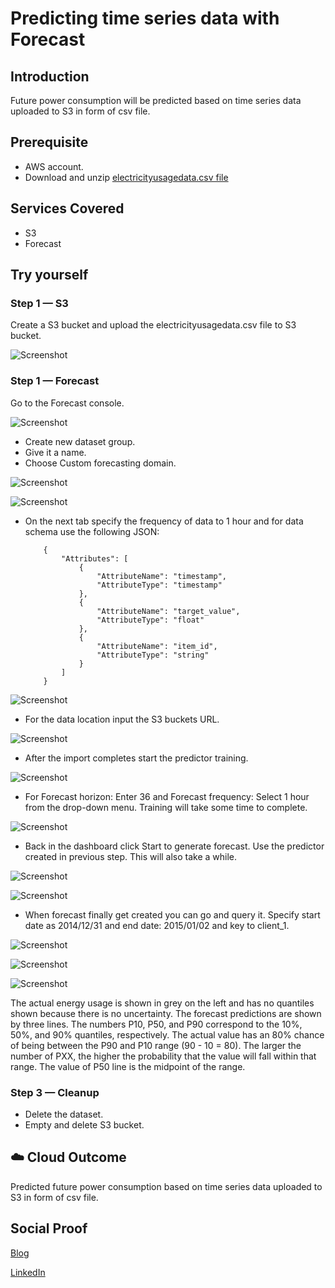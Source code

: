 # Predicting time series data with Forecast

## Introduction

Future power consumption will be predicted based on time series data uploaded to S3 in form of csv file.

## Prerequisite

- AWS account.
- Download and unzip [electricityusagedata.csv file](https://downgit.github.io/#/home?url=https://github.com/aaditunni/100DaysOfCloud/blob/main/Journey/086/electricityusagedata.csv)

## Services Covered

- S3
- Forecast

## Try yourself

### Step 1 — S3
Create a S3 bucket and upload the electricityusagedata.csv file to S3 bucket.

![Screenshot](https://github.com/aaditunni/100DaysOfCloud/blob/main/Journey/086/day86.JPG)

### Step 1 — Forecast
Go to the Forecast console.

![Screenshot](https://github.com/aaditunni/100DaysOfCloud/blob/main/Journey/086/day86.1.JPG)

- Create new dataset group.
- Give it a name. 
- Choose Custom forecasting domain.

![Screenshot](https://github.com/aaditunni/100DaysOfCloud/blob/main/Journey/086/day86.2.JPG)

![Screenshot](https://github.com/aaditunni/100DaysOfCloud/blob/main/Journey/086/day86.3.JPG)

- On the next tab specify the frequency of data to 1 hour and for data schema use the following JSON:
    ```
        {
            "Attributes": [
                {
                    "AttributeName": "timestamp",
                    "AttributeType": "timestamp"
                },
                {
                    "AttributeName": "target_value",
                    "AttributeType": "float"
                },
                {
                    "AttributeName": "item_id",
                    "AttributeType": "string"
                }
            ]
        }
    ```

![Screenshot](https://github.com/aaditunni/100DaysOfCloud/blob/main/Journey/086/day86.4.JPG)

- For the data location input the S3 buckets URL.

![Screenshot](https://github.com/aaditunni/100DaysOfCloud/blob/main/Journey/086/day86.5.JPG)

- After the import completes start the predictor training.

![Screenshot](https://github.com/aaditunni/100DaysOfCloud/blob/main/Journey/086/day86.6.JPG)

- For Forecast horizon: Enter 36 and Forecast frequency: Select 1 hour from the drop-down menu. Training will take some time to complete.

![Screenshot](https://github.com/aaditunni/100DaysOfCloud/blob/main/Journey/086/day86.7.JPG)

- Back in the dashboard click Start to generate forecast. Use the predictor created in previous step. This will also take a while.

![Screenshot](https://github.com/aaditunni/100DaysOfCloud/blob/main/Journey/086/day86.8.JPG)

![Screenshot](https://github.com/aaditunni/100DaysOfCloud/blob/main/Journey/086/day86.9.JPG)

- When forecast finally get created you can go and query it. Specify start date as 2014/12/31 and end date: 2015/01/02 and key to client_1.

![Screenshot](https://github.com/aaditunni/100DaysOfCloud/blob/main/Journey/086/day86.10.JPG)

![Screenshot](https://github.com/aaditunni/100DaysOfCloud/blob/main/Journey/086/day86.11.JPG)

![Screenshot](https://github.com/aaditunni/100DaysOfCloud/blob/main/Journey/086/day86.12.JPG)

The actual energy usage is shown in grey on the left and has no quantiles shown because there is no uncertainty. The forecast predictions are shown by three lines. The numbers P10, P50, and P90 correspond to the 10%, 50%, and 90% quantiles, respectively. The actual value has an 80% chance of being between the P90 and P10 range (90 - 10 = 80). The larger the number of PXX, the higher the probability that the value will fall within that range. The value of P50 line is the midpoint of the range.


### Step 3 — Cleanup
- Delete the dataset.
- Empty and delete S3 bucket.

## ☁️ Cloud Outcome

Predicted future power consumption based on time series data uploaded to S3 in form of csv file.

## Social Proof

[Blog](https://dev.to/aaditunni/predicting-time-series-data-with-forecast-4ch1)

[LinkedIn](https://www.linkedin.com/posts/aaditunni_100daysofcloud-aws-cloud-activity-7046260613542469632-kYye?utm_source=share&utm_medium=member_desktop)
